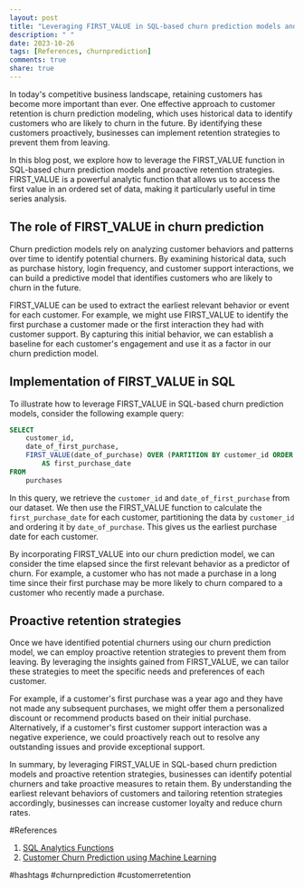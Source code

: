 ```yaml
---
layout: post
title: "Leveraging FIRST_VALUE in SQL-based churn prediction models and proactive retention strategies"
description: " "
date: 2023-10-26
tags: [References, churnprediction]
comments: true
share: true
---
```


In today's competitive business landscape, retaining customers has become more important than ever. One effective approach to customer retention is churn prediction modeling, which uses historical data to identify customers who are likely to churn in the future. By identifying these customers proactively, businesses can implement retention strategies to prevent them from leaving.

In this blog post, we explore how to leverage the FIRST_VALUE function in SQL-based churn prediction models and proactive retention strategies. FIRST_VALUE is a powerful analytic function that allows us to access the first value in an ordered set of data, making it particularly useful in time series analysis.

## The role of FIRST_VALUE in churn prediction

Churn prediction models rely on analyzing customer behaviors and patterns over time to identify potential churners. By examining historical data, such as purchase history, login frequency, and customer support interactions, we can build a predictive model that identifies customers who are likely to churn in the future.

FIRST_VALUE can be used to extract the earliest relevant behavior or event for each customer. For example, we might use FIRST_VALUE to identify the first purchase a customer made or the first interaction they had with customer support. By capturing this initial behavior, we can establish a baseline for each customer's engagement and use it as a factor in our churn prediction model.

## Implementation of FIRST_VALUE in SQL

To illustrate how to leverage FIRST_VALUE in SQL-based churn prediction models, consider the following example query:

```sql
SELECT
    customer_id,
    date_of_first_purchase,
    FIRST_VALUE(date_of_purchase) OVER (PARTITION BY customer_id ORDER BY date_of_purchase)
        AS first_purchase_date
FROM
    purchases
```

In this query, we retrieve the `customer_id` and `date_of_first_purchase` from our dataset. We then use the FIRST_VALUE function to calculate the `first_purchase_date` for each customer, partitioning the data by `customer_id` and ordering it by `date_of_purchase`. This gives us the earliest purchase date for each customer.

By incorporating FIRST_VALUE into our churn prediction model, we can consider the time elapsed since the first relevant behavior as a predictor of churn. For example, a customer who has not made a purchase in a long time since their first purchase may be more likely to churn compared to a customer who recently made a purchase.

## Proactive retention strategies

Once we have identified potential churners using our churn prediction model, we can employ proactive retention strategies to prevent them from leaving. By leveraging the insights gained from FIRST_VALUE, we can tailor these strategies to meet the specific needs and preferences of each customer.

For example, if a customer's first purchase was a year ago and they have not made any subsequent purchases, we might offer them a personalized discount or recommend products based on their initial purchase. Alternatively, if a customer's first customer support interaction was a negative experience, we could proactively reach out to resolve any outstanding issues and provide exceptional support.

In summary, by leveraging FIRST_VALUE in SQL-based churn prediction models and proactive retention strategies, businesses can identify potential churners and take proactive measures to retain them. By understanding the earliest relevant behaviors of customers and tailoring retention strategies accordingly, businesses can increase customer loyalty and reduce churn rates.

#References
1. [SQL Analytics Functions](https://cloud.google.com/bigquery/docs/reference/standard-sql/analytics-functions)
2. [Customer Churn Prediction using Machine Learning](https://towardsdatascience.com/customer-churn-prediction-using-machine-learning-52bc455d07cc)

#hashtags
#churnprediction #customerretention